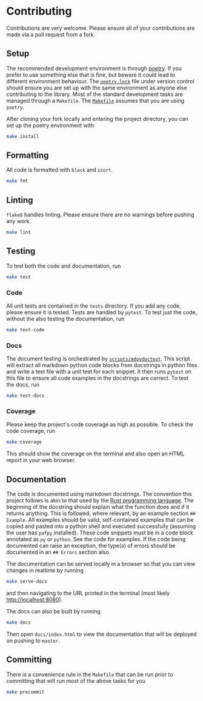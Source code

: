 # Contributing

Contributions are very welcome. Please ensure all of your contributions are made via a
pull request from a fork.

## Setup

The recommended development environment is through [poetry][poetry]. If you prefer to
use something else that is fine, but beware it could lead to different environment
behaviour. The [`poetry.lock`][lock] file under version control should ensure you are
set up with the same environment as anyone else contributing to the library. Most
of the standard development tasks are managed through a `Makefile`. The
[`Makefile`][makefile] assumes that you are using `poetry`.

After cloning your fork locally and entering the project directory, you can set up the
poetry environment with

```sh
make install
```

## Formatting

All code is formatted with `black` and `isort`.

```sh
make fmt
```

## Linting

`flake8` handles linting. Please ensure there are no warnings before pushing any
work.

```sh
make lint
```

## Testing

To test both the code and documentation, run

```sh
make test
```

### Code

All unit tests are contained in the `tests` directory. If you add any code, please
ensure it is tested. Tests are handled by `pytest`. To test just the code, without the
also testing the documentation, run

```sh
make test-code
```

### Docs

The document testing is orchestrated by [`scripts/mdpydoctest`][mdpydoctest]. This
script will extract all markdown python code blocks from docstrings in python files and
write a test file with a unit test for each snippet. It then runs `pytest` on this file
to ensure all code examples in the docstrings are correct. To test the docs, run

```sh
make test-docs
```

### Coverage

Please keep the project's code coverage as high as possible. To check the code
coverage, run

```sh
make coverage
```

This should show the coverage on the terminal and also open an HTML report in your web
browser.

## Documentation

The code is documented using markdown docstrings. The convention this project follows is
akin to that used by the [Rust programming language][rust-docs]. The beginning of the docstring
should explain what the function does and if it returns anything. This is followed,
where relevant, by an example section `## Example`. All examples should be valid,
self-contained examples that can be copied and pasted into a python shell and executed
successfully (assuming the user has `pafpy` installed). These code snippets must be in a
code block annotated as `py` or `python`. See the code for examples. If the code being
documented can raise an exception, the type(s) of errors should be documented in an
`## Errors` section also.

The documentation can be served locally in a browser so that you can view changes in realtime by running

```sh
make serve-docs
```

and then navigating to the URL printed in the terminal (most likely <http://localhost:8080>).

The docs can also be built by running

```sh
make docs
```
Then open `docs/index.html` to view the documentation that will be deployed on pushing to `master`.

## Committing

There is a convenience rule in the `Makefile` that can be run prior to committing that
will run most of the above tasks for you

```sh
make precommit
```

[poetry]: https://python-poetry.org/
[makefile]: https://github.com/mbhall88/pafpy/blob/master/Makefile
[lock]: https://github.com/mbhall88/pafpy/blob/master/poetry.lock
[mdpydoctest]: https://github.com/mbhall88/pafpy/blob/master/scripts/mdpydoctest
[rust-docs]: https://doc.rust-lang.org/book/ch14-02-publishing-to-crates-io.html#making-useful-documentation-comments

